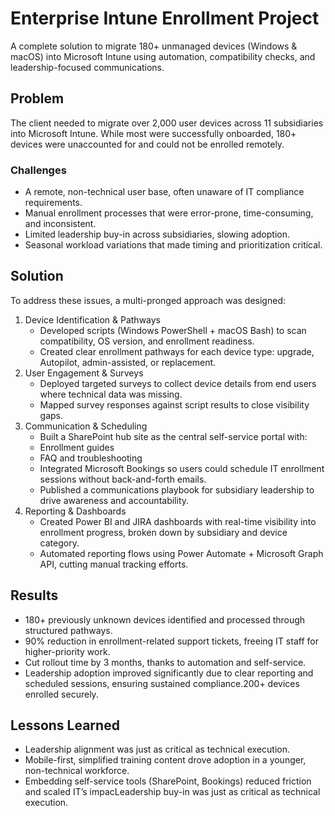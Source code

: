 # Enterprise Intune Enrollment Project
A complete solution to migrate 180+ unmanaged devices (Windows &amp; macOS) into Microsoft Intune using automation, compatibility checks, and leadership-focused communications.

## Problem
The client needed to migrate over 2,000 user devices across 11 subsidiaries into Microsoft Intune. While most were successfully onboarded, 180+ devices were unaccounted for and could not be enrolled remotely.

### Challenges
- A remote, non-technical user base, often unaware of IT compliance requirements.
- Manual enrollment processes that were error-prone, time-consuming, and inconsistent.
- Limited leadership buy-in across subsidiaries, slowing adoption.
- Seasonal workload variations that made timing and prioritization critical.

## Solution
To address these issues, a multi-pronged approach was designed:
1. Device Identification & Pathways
   - Developed scripts (Windows PowerShell + macOS Bash) to scan compatibility, OS version, and enrollment readiness.
   - Created clear enrollment pathways for each device type: upgrade, Autopilot, admin-assisted, or replacement.
2. User Engagement & Surveys
   - Deployed targeted surveys to collect device details from end users where technical data was missing.
   - Mapped survey responses against script results to close visibility gaps.
3. Communication & Scheduling
   - Built a SharePoint hub site as the central self-service portal with:
   - Enrollment guides
   - FAQ and troubleshooting
   - Integrated Microsoft Bookings so users could schedule IT enrollment sessions without back-and-forth emails.
   - Published a communications playbook for subsidiary leadership to drive awareness and accountability.
4. Reporting & Dashboards
   - Created Power BI and JIRA dashboards with real-time visibility into enrollment progress, broken down by subsidiary and device category.
   - Automated reporting flows using Power Automate + Microsoft Graph API, cutting manual tracking efforts.

## Results
- 180+ previously unknown devices identified and processed through structured pathways.
- 90% reduction in enrollment-related support tickets, freeing IT staff for higher-priority work.
- Cut rollout time by 3 months, thanks to automation and self-service.
- Leadership adoption improved significantly due to clear reporting and scheduled sessions, ensuring sustained compliance.200+ devices enrolled securely.
  
## Lessons Learned
- Leadership alignment was just as critical as technical execution.
- Mobile-first, simplified training content drove adoption in a younger, non-technical workforce.
- Embedding self-service tools (SharePoint, Bookings) reduced friction and scaled IT’s impacLeadership buy-in was just as critical as technical execution.
